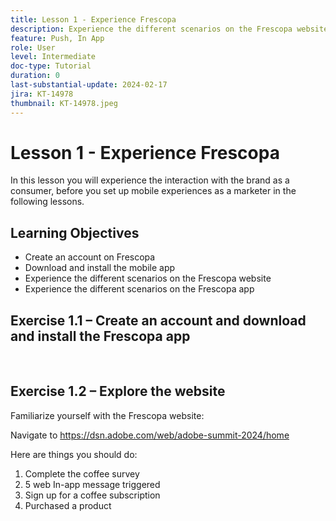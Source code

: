 ```yaml
---
title: Lesson 1 - Experience Frescopa
description: Experience the different scenarios on the Frescopa website.
feature: Push, In App
role: User
level: Intermediate
doc-type: Tutorial
duration: 0
last-substantial-update: 2024-02-17
jira: KT-14978
thumbnail: KT-14978.jpeg
---
```


# Lesson 1 - Experience Frescopa

In this lesson you will experience the interaction with the brand as a consumer, before you set up mobile experiences as a marketer in the following lessons. 

## Learning Objectives 

* Create an account on Frescopa 
* Download and install the mobile app 
* Experience the different scenarios on the Frescopa website 
* Experience the different scenarios on the Frescopa app

## Exercise 1.1 – Create an account and download and install the Frescopa app 


 


## Exercise 1.2 – Explore the website

Familiarize yourself with the Frescopa website:

Navigate to https://dsn.adobe.com/web/adobe-summit-2024/home

Here are things you should do:

1. Complete the coffee survey
2. 5 web In-app message triggered 
3. Sign up for a coffee subscription 
4. Purchased a product